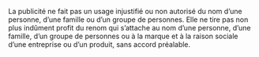 La publicité ne fait pas un usage injustifié ou non autorisé du nom d’une personne, d’une famille ou d’un groupe de personnes.
Elle ne tire pas non plus indûment profit du renom qui s’attache au nom d’une personne, d’une famille, d’un groupe de personnes ou à la marque et à la raison sociale d’une entreprise ou d’un produit, sans accord préalable.